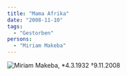 ```yaml
---
title: "Mama Afrika"
date: "2008-11-10"
tags:
  - "Gestorben"
persons:
  - "Miriam Makeba"
---
```


![Miriam Makeba, \*4.3.1932 †9.11.2008](/img/codecandies/miriam_makeba.jpg)
